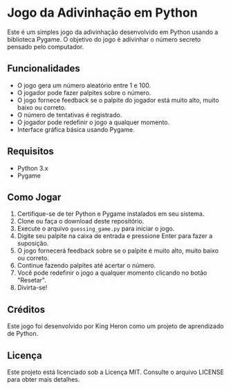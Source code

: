 # Jogo da Adivinhação em Python

Este é um simples jogo da adivinhação desenvolvido em Python usando a biblioteca Pygame. O objetivo do jogo é adivinhar o número secreto pensado pelo computador.

## Funcionalidades

- O jogo gera um número aleatório entre 1 e 100.
- O jogador pode fazer palpites sobre o número.
- O jogo fornece feedback se o palpite do jogador está muito alto, muito baixo ou correto.
- O número de tentativas é registrado.
- O jogador pode redefinir o jogo a qualquer momento.
- Interface gráfica básica usando Pygame.

## Requisitos

- Python 3.x
- Pygame

## Como Jogar

1. Certifique-se de ter Python e Pygame instalados em seu sistema.
2. Clone ou faça o download deste repositório.
3. Execute o arquivo `guessing_game.py` para iniciar o jogo.
4. Digite seu palpite na caixa de entrada e pressione Enter para fazer a suposição.
5. O jogo fornecerá feedback sobre se o palpite é muito alto, muito baixo ou correto.
6. Continue fazendo palpites até acertar o número.
7. Você pode redefinir o jogo a qualquer momento clicando no botão "Resetar".
8. Divirta-se!

## Créditos

Este jogo foi desenvolvido por King Heron como um projeto de aprendizado de Python.

## Licença

Este projeto está licenciado sob a Licença MIT. Consulte o arquivo LICENSE para obter mais detalhes.
